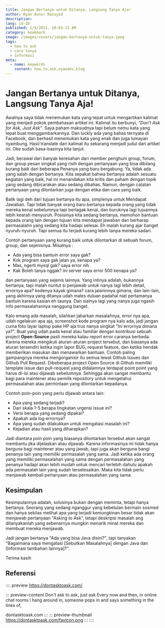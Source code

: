 ```yaml
---
title: Jangan Bertanya untuk Ditanya, Langsung Tanya Aja! 
author: Ryan Aunur Rassyid
description: 
lang: id-ID
published: 1/4/2021, 10:03:21 AM
category: bookmark
image: /images/covers/jangan-bertanya-untuk-tanya.jpeg
tags: 
  - how to ask
  - cara tanya
  - informasi
meta:
  - name: keywords
    content: how,to,ask,nyandev,blog
---
```

# Jangan Bertanya untuk Ditanya, Langsung Tanya Aja! 

<Author name="Ryan Aunur Rassyid" />
<FeaturedImage
  src="/images/covers/jangan-bertanya-untuk-tanya.jpeg"
  author="Pablo Azurduy"
  source="unsplash.com"
  sourceLink="https://unsplash.com/photos/jlzc4s2i4HU" />

Awalnya saya tidak menemukan kata yang tepat untuk mengartikan kalimat yang menjadi pokok pembahasan artikel ini. Kalimat itu berbunyi, *"Don't Ask for Ask, Just Ask"*. Saya paham maksudnya tapi belum nemu kata yang tepat buat menggambarkannya. Dan luckly ada yang bahas ternyata di Facebook, dan berhasil menemukan kata yang enak dan juga lumayan nyambung. Hasil translate dari kalimat itu sekarang menjadi judul dari artikel ini. Oke sudah basa-basinya kita lanjut.

Jadi, berawal dari banyak keresahan dari member penghuni group, forum, dan group pesan singkat yang risih dengan pertanyaan yang bisa dibilang kurang baik dari beberapa Penanya yang baru bergabung. Ya, tidak ada yang salah dengan bertanya. Kita sepakat bahwa bertanya adalah sesuatu kegiatan yang baik, hal ini menandakan kita kritis dan paham dengan topik yang sedang dibicarakan atau sedang dibahas. Namun, dengan catatan pertanyaan yang dilontarkan juga dengan etika dan cara yang baik.

Balik lagi deh dari tujuan bertanya itu apa, simplenya untuk Mendapat Jawaban. Tapi tidak banyak orang baru bertanya kepada orang yang tidak mereka kenal sebelumnya tapi berlagak kenal, dan buruknya lagi tujuannya lebih kearah menyuruh. Posisinya kita sedang bertanya, memohon bantuan kepada orang lain dengan tujuan kita mendapat jawaban dan berharap permasalahn yang sedang kita hadapi selesai. Eh malah kurang ajar banget nyuruh-nyuruh. Tapi semua itu terjadi kurang lebih tanpa mereka sadari.

Contoh pertanyaan yang kurang baik untuk dilontarkan di sebuah forum, group, dan sejenisnya. Misalnya :

- Ada yang bisa bantuin error saya gak?
- Kok program saya gak jalan ya, kenapa ya?
- Mas, ngerti mysql gak? saya error nih
- Kak Boleh tanya nggak? ini server saya error 500 kenapa ya?

dan pertanyaan yang sejenis lainnya. Yang intinya adalah, bukannya bertanya, tapi malah nuntut si penjawab untuk nanya lagi lebih detail, errornya apa? kodenya kayak gimana? cara jalaninnya gimana, dan lain-lain, yang akhirnya yang ditanya udah males duluan padahal niat pertamanya bantuin karena kasian eh taunya. Dan sialnya lagi yang nanya juga ngasih info permasalahannya nanggung banget.

Kalo emang ada masalah, silahkan jabarkan masalahnya, error nya apa, udah ngelakuin apa aja, screenshot kode program nya kalo ada, jadi jangan cuma foto layar laptop pake HP aja trus nanya singkat "Ini errornya dimana ya?". Buat yang udah pada kenal atau familiar dengan kontribusi sebuah project **Open-Source** pasti mereka kalau report error caranya berbeda. Karena mereka mengikuti aturan-aturan project tersebut, dan biasanya ada aturan tersendiri ketika ingin lapor BUG, request feature, dan ketika hendak memberikan masukan dan menawarkan bantuan. Contoh paling gampangnya mereka mengorganisir itu semua lewat Github Issues dan Github Pull Request. Dibeberapa project Open Source di Github memiliki template issue dan pull-request yang didalamnya terdapat point point yang harus di-isi atau dijawab sebelumnya. Sehingga akan sangat membantu bagi para maintener atau pemilik repository untuk mengetahui permasalahan atau permintaan yang dilontarkan kepadanya. 

Contoh poin-poin yang perlu dijawab antara lain:

- Apa yang sedang terjadi?
- Dari skala 1-5 berapa tingkatan urgensi issue ini?
- Versi berapa yang sedang dipakai?
- Apakah ada log errornya?
- Apa yang sudah dilakukkan untuk mengatasi masalah ini?
- Kejadian atau hasil yang diharapkan?

Jadi diantara poin poin yang biasanya dilontarkan tersebut akan sangat membantu jika dijelaskan atau dijawab. Karena informasinya ini tidak hanya berguna bagi maintener atau yang jawab, tapi juga akan berguna bangi penanya lain yang memiliki permasalah yang sama. Jadi ketika ada orang yang memiliki permasalahan yang sama dengan permasalahan yang penanya hadapi akan lebih mudah untuk mencari terlebih dahulu apakah ada permasalah lain yang sudah terselesaikan. Maka kita tidak perlu menjawab kembali pertanyaan atau permasalahan yang sama. 

## Kesimpulan

Kesimpulannya adalah, solusinya bukan dengan meminta, tetapi hanya bertanya. Seorang yang sedang nganggur yang kebetulan bermain sosmed dan hanya sekilas melihat apa yang terjadi kemungkinan besar tidak akan menjawab pertanyaan "Asking to Ask", tetapi deskripsi masalah ang ditanyakanlah yang sebenarnya mungkin menarik minat mereka dan membuat mereka menjawab.

Jadi jangan bertanya "Ada yang bisa Java disini?", tapi tanyakan "Bagaimana saya mengatasi \[Sebutkan Masalahnya\] dengan Java dan \[Informasi tambahan lainnya\]?".

Terima kasih

## Referensi

:::: preview https://dontasktoask.com/

::: preview-content Don't ask to ask, just ask
Every now and then, in online chat rooms I hang around in, someone pops in and says something in the lines of,

dontasktoask.com
:::
::: preview-thumbnail https://dontasktoask.com/favicon.png
:::
::::

<Disqus />